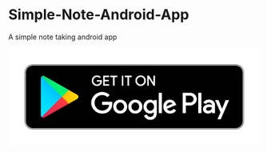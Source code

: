 # Simple-Note-Android-App
A simple note taking android app

<a href="https://play.google.com/store/apps/details?id=ke.co.ablabs.simplenote">
  <img src="google-play-badge.png">
</a>
